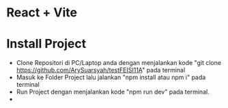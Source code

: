 # React + Vite

# Install Project
- Clone Repositori di PC/Laptop anda dengan menjalankan kode "git clone https://github.com/ArySuarsyah/testFEISI11A" pada terminal
- Masuk ke Folder Project lalu jalankan "npm install atau npm i" pada terminal 
- Run Project dengan menjalankan kode "npm run dev" pada terminal.
- 
